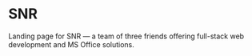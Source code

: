 # SNR
Landing page for SNR — a team of three friends offering full-stack web development and MS Office solutions.

